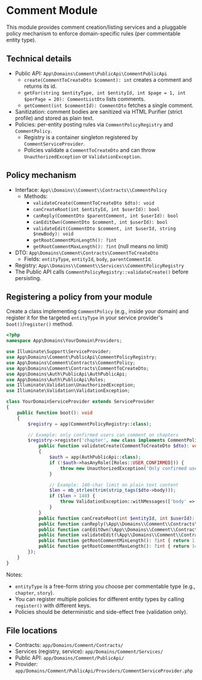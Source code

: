 # Comment Module

This module provides comment creation/listing services and a pluggable policy mechanism to enforce domain-specific rules (per commentable entity type).

## Technical details

- Public API: `App\Domains\Comment\PublicApi\CommentPublicApi`
  - `create(CommentToCreateDto $comment): int` creates a comment and returns its id.
  - `getFor(string $entityType, int $entityId, int $page = 1, int $perPage = 20): CommentListDto` lists comments.
  - `getComment(int $commentId): CommentDto` fetches a single comment.
- Sanitization: comment bodies are sanitized via HTML Purifier (strict profile) and stored as plain text.
- Policies: per-entity posting rules via `CommentPolicyRegistry` and `CommentPolicy`.
  - Registry is a container singleton registered by `CommentServiceProvider`.
  - Policies validate a `CommentToCreateDto` and can throw `UnauthorizedException` or `ValidationException`.

## Policy mechanism

- Interface: `App\\Domains\\Comment\\Contracts\\CommentPolicy`
  - Methods:
    - `validateCreate(CommentToCreateDto $dto): void`
    - `canCreateRoot(int $entityId, int $userId): bool`
    - `canReply(CommentDto $parentComment, int $userId): bool`
    - `canEditOwn(CommentDto $comment, int $userId): bool`
    - `validateEdit(CommentDto $comment, int $userId, string $newBody): void`
    - `getRootCommentMinLength(): ?int`
    - `getRootCommentMaxLength(): ?int` (null means no limit)
- DTO: `App\Domains\Comment\Contracts\CommentToCreateDto`
  - Fields: `entityType`, `entityId`, `body`, `parentCommentId`.
- Registry: `App\\Domains\\Comment\\Services\\CommentPolicyRegistry`
- The Public API calls `CommentPolicyRegistry::validateCreate()` before persisting.

## Registering a policy from your module

Create a class implementing `CommentPolicy` (e.g., inside your domain) and register it for the targeted `entityType` in your service provider's `boot()`/`register()` method.

```php
<?php
namespace App\Domains\YourDomain\Providers;

use Illuminate\Support\ServiceProvider;
use App\Domains\Comment\PublicApi\CommentPolicyRegistry;
use App\Domains\Comment\Contracts\CommentPolicy;
use App\Domains\Comment\Contracts\CommentToCreateDto;
use App\Domains\Auth\PublicApi\AuthPublicApi;
use App\Domains\Auth\PublicApi\Roles;
use Illuminate\Validation\UnauthorizedException;
use Illuminate\Validation\ValidationException;

class YourDomainServiceProvider extends ServiceProvider
{
    public function boot(): void
    {
        $registry = app(CommentPolicyRegistry::class);

        // Example: only confirmed users can comment on chapters
        $registry->register('chapter', new class implements CommentPolicy {
            public function validateCreate(CommentToCreateDto $dto): void
            {
                $auth = app(AuthPublicApi::class);
                if (!$auth->hasAnyRole([Roles::USER_CONFIRMED])) {
                    throw new UnauthorizedException('Only confirmed users may comment');
                }

                // Example: 140-char limit on plain text content
                $len = mb_strlen(trim(strip_tags($dto->body)));
                if ($len > 140) {
                    throw ValidationException::withMessages(['body' => ['Comment too long']]);
                }
            }
            public function canCreateRoot(int $entityId, int $userId): bool { return true; }
            public function canReply(\App\\Domains\\Comment\\Contracts\\CommentDto $parentComment, int $userId): bool { return true; }
            public function canEditOwn(\App\\Domains\\Comment\\Contracts\\CommentDto $comment, int $userId): bool { return true; }
            public function validateEdit(\App\\Domains\\Comment\\Contracts\\CommentDto $comment, int $userId, string $newBody): void {}
            public function getRootCommentMinLength(): ?int { return 1; }
            public function getRootCommentMaxLength(): ?int { return 140; }
        });
    }
}
```

Notes:
- `entityType` is a free-form string you choose per commentable type (e.g., `chapter`, `story`).
- You can register multiple policies for different entity types by calling `register()` with different keys.
- Policies should be deterministic and side-effect free (validation only).

## File locations

- Contracts: `app/Domains/Comment/Contracts/`
- Services (registry, service): `app/Domains/Comment/Services/`
- Public API: `app/Domains/Comment/PublicApi/`
- Provider: `app/Domains/Comment/PublicApi/Providers/CommentServiceProvider.php`
